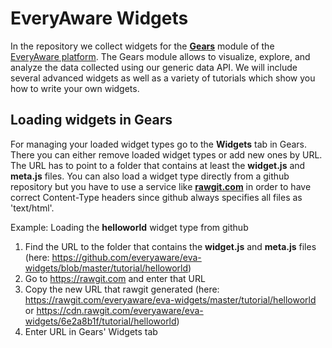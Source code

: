 # EveryAware Widgets
In the repository we collect widgets for the [**Gears**](http://cs.everyaware.eu/event/gears) module of the [EveryAware platform](http://cs.everyaware.eu).
The Gears module allows to visualize, explore, and analyze the data collected using our generic data API.
We will include several advanced widgets as well as a variety of tutorials which show you how to write your own widgets.

## Loading widgets in Gears
For managing your loaded widget types go to the **Widgets** tab in Gears. There
you can either remove loaded widget types or add new ones by URL. The URL has to
point to a folder that contains at least the **widget.js** and **meta.js** files.
You can also load a widget type directly from a github repository but you have
to use a service like [**rawgit.com**](https://rawgit.com) in order to have
correct Content-Type headers since github always specifies all files as
'text/html'.

Example: Loading the **helloworld** widget type from github
1. Find the URL to the folder that contains the **widget.js** and **meta.js**
   files (here: https://github.com/everyaware/eva-widgets/blob/master/tutorial/helloworld)
2. Go to https://rawgit.com and enter that URL
3. Copy the new URL that rawgit generated (here: https://rawgit.com/everyaware/eva-widgets/master/tutorial/helloworld or https://cdn.rawgit.com/everyaware/eva-widgets/6e2a8b1f/tutorial/helloworld)
4. Enter URL in Gears' Widgets tab
